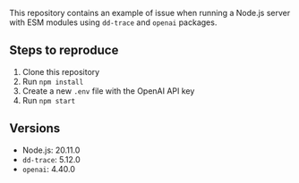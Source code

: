 This repository contains an example of issue when running a Node.js server with ESM modules using `dd-trace` and `openai` packages.

## Steps to reproduce

1. Clone this repository
2. Run `npm install`
3. Create a new `.env` file with the OpenAI API key
4. Run `npm start`

## Versions

- Node.js: 20.11.0
- `dd-trace`: 5.12.0
- `openai`: 4.40.0
